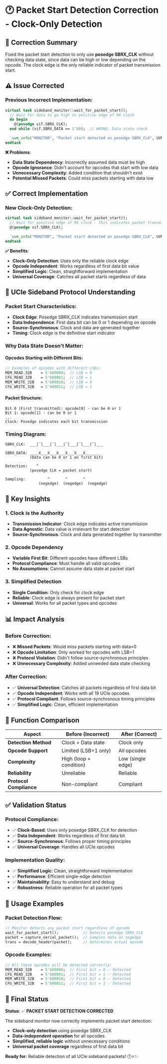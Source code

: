 # 🕐 Packet Start Detection Correction - Clock-Only Detection

## 🎯 **Correction Summary**

Fixed the packet start detection to only use **posedge SBRX_CLK** without checking data state, since data can be high or low depending on the opcode. The clock edge is the only reliable indicator of packet transmission start.

## ⚠️ **Issue Corrected**

### **Previous Incorrect Implementation**:
```systemverilog
virtual task sideband_monitor::wait_for_packet_start();
  // Wait for data to go high on positive edge of RX clock
  do begin
    @(posedge vif.SBRX_CLK);
  end while (vif.SBRX_DATA == 1'b0);  // WRONG: Data state check
  
  `uvm_info("MONITOR", "Packet start detected on posedge SBRX_CLK", UVM_DEBUG)
endtask
```

**❌ Problems**:
- **Data State Dependency**: Incorrectly assumed data must be high
- **Opcode Ignorance**: Didn't account for opcodes that start with low data
- **Unnecessary Complexity**: Added condition that shouldn't exist
- **Potential Missed Packets**: Could miss packets starting with data low

## ✅ **Correct Implementation**

### **New Clock-Only Detection**:
```systemverilog
virtual task sideband_monitor::wait_for_packet_start();
  // Wait for positive edge of RX clock - this indicates packet transmission start
  @(posedge vif.SBRX_CLK);
  
  `uvm_info("MONITOR", "Packet start detected on posedge SBRX_CLK", UVM_DEBUG)
endtask
```

**✅ Benefits**:
- **Clock-Only Detection**: Uses only the reliable clock edge
- **Opcode Independent**: Works regardless of first data bit value
- **Simplified Logic**: Clean, straightforward implementation
- **Universal Coverage**: Catches all packet starts regardless of data

## 🔄 **UCIe Sideband Protocol Understanding**

### **Packet Start Characteristics**:
- **Clock Edge**: Posedge SBRX_CLK indicates transmission start
- **Data Independence**: First data bit can be 0 or 1 depending on opcode
- **Source-Synchronous**: Clock and data are generated together
- **Timing**: Clock edge is the definitive start indicator

### **Why Data State Doesn't Matter**:

#### **Opcodes Starting with Different Bits**:
```systemverilog
// Examples of opcodes with different LSBs:
MEM_READ_32B    = 5'b00000;  // LSB = 0
CFG_READ_32B    = 5'b00001;  // LSB = 1
MEM_WRITE_32B   = 5'b00010;  // LSB = 0
CFG_WRITE_32B   = 5'b00011;  // LSB = 1
```

#### **Packet Structure**:
```
Bit 0 (First transmitted): opcode[0] - can be 0 or 1
Bit 1: opcode[1] - can be 0 or 1
...
Clock: Posedge indicates each bit transmission
```

### **Timing Diagram**:
```
SBRX_CLK:  ___|‾|___|‾|___|‾|___|‾|___|‾|___
           
SBRX_DATA: ____X___X___X___X___X___X_______
           (Data can be 0 or 1 on first bit)
           
Detection:    ^
           (posedge CLK = packet start)
           
Sampling:          ^       ^       ^
               (negedge)  (negedge)  (negedge)
```

## 🎯 **Key Insights**

### **1. Clock is the Authority**
- **Transmission Indicator**: Clock edge indicates active transmission
- **Data Agnostic**: Data value is irrelevant for start detection
- **Source-Synchronous**: Clock and data generated together by transmitter

### **2. Opcode Dependency**
- **Variable First Bit**: Different opcodes have different LSBs
- **Protocol Compliance**: Must handle all valid opcodes
- **No Assumptions**: Cannot assume data state at packet start

### **3. Simplified Detection**
- **Single Condition**: Only check for clock edge
- **Reliable**: Clock edge is always present for packet start
- **Universal**: Works for all packet types and opcodes

## 📊 **Impact Analysis**

### **Before Correction**:
- ❌ **Missed Packets**: Would miss packets starting with data=0
- ❌ **Opcode Limitation**: Only worked for opcodes with LSB=1
- ❌ **Protocol Violation**: Didn't follow source-synchronous principles
- ❌ **Unnecessary Complexity**: Added unneeded data state checking

### **After Correction**:
- ✅ **Universal Detection**: Catches all packets regardless of first data bit
- ✅ **Opcode Independent**: Works with all 19 UCIe opcodes
- ✅ **Protocol Compliant**: Follows source-synchronous timing principles
- ✅ **Simplified Logic**: Clean, efficient implementation

## 🔧 **Function Comparison**

| Aspect | Before (Incorrect) | After (Correct) |
|--------|-------------------|-----------------|
| **Detection Method** | Clock + Data state | Clock only |
| **Opcode Support** | Limited (LSB=1 only) | All opcodes |
| **Complexity** | High (loop + condition) | Low (single edge) |
| **Reliability** | Unreliable | Reliable |
| **Protocol Compliance** | Non-compliant | Compliant |

## ✅ **Validation Status**

### **Protocol Compliance**:
- ✅ **Clock-Based**: Uses only posedge SBRX_CLK for detection
- ✅ **Data Independent**: Works regardless of first data bit
- ✅ **Source-Synchronous**: Follows proper timing principles
- ✅ **Universal Coverage**: Handles all UCIe opcodes

### **Implementation Quality**:
- ✅ **Simplified Logic**: Clean, straightforward implementation
- ✅ **Performance**: Efficient single-edge detection
- ✅ **Maintainability**: Easy to understand and debug
- ✅ **Robustness**: Reliable operation for all packet types

## 🚀 **Usage Examples**

### **Packet Detection Flow**:
```systemverilog
// Monitor detects any packet start regardless of opcode
wait_for_packet_start();           // Detects posedge SBRX_CLK
packet = capture_serial_packet();  // Samples data on negedge
trans = decode_header(packet);     // Determines actual opcode
```

### **Opcode Examples**:
```systemverilog
// All these opcodes will be detected correctly:
MEM_READ_32B    = 5'b00000;  // First bit = 0 ✅ Detected
CFG_READ_32B    = 5'b00001;  // First bit = 1 ✅ Detected  
MEM_WRITE_32B   = 5'b00010;  // First bit = 0 ✅ Detected
CFG_WRITE_32B   = 5'b00011;  // First bit = 1 ✅ Detected
```

## 🎯 **Final Status**

**Status**: ✅ **PACKET START DETECTION CORRECTED**

The sideband monitor now correctly implements packet start detection:
- **Clock-only detection** using posedge SBRX_CLK
- **Data-independent operation** for all opcodes
- **Simplified, reliable logic** without unnecessary conditions
- **Universal packet coverage** regardless of first data bit

**Ready for**: Reliable detection of all UCIe sideband packets! 🕐⚡✨
